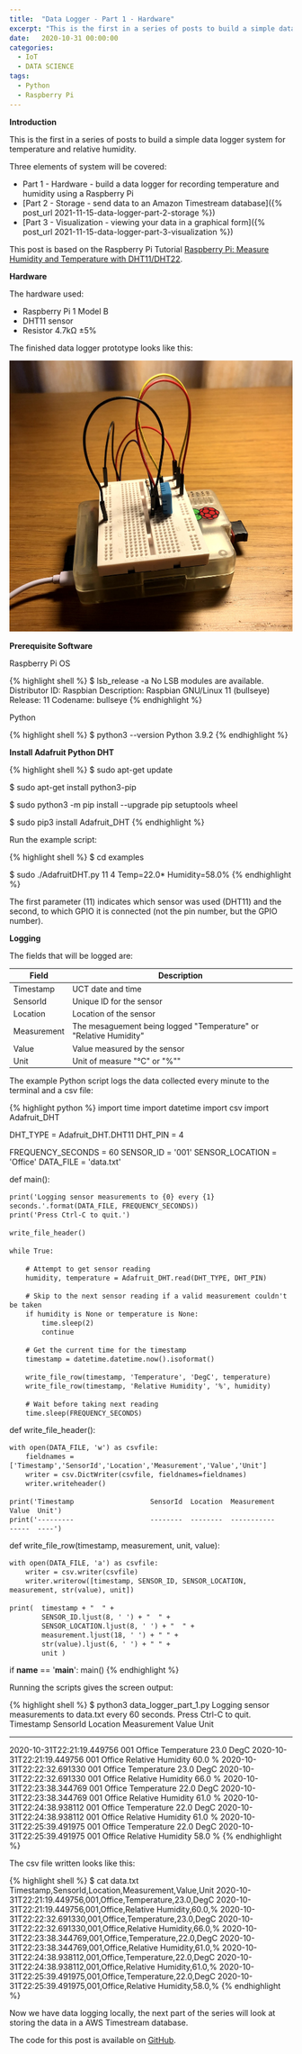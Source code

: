```yaml
---
title:  "Data Logger - Part 1 - Hardware"
excerpt: "This is the first in a series of posts to build a simple data logger system for temperature and relative humidity. Part 1 will build the hardware."
date:   2020-10-31 00:00:00
categories:
  - IoT
  - DATA SCIENCE
tags:
  - Python
  - Raspberry Pi
---
```


**Introduction**

This is the first in a series of posts to build a simple data logger system for temperature and relative humidity. 

Three elements of system will be covered:

* Part 1 - Hardware - build a data logger for recording temperature and humidity using a Raspberry Pi
* [Part 2 - Storage - send data to an Amazon Timestream database]({% post_url 2021-11-15-data-logger-part-2-storage %})
* [Part 3 - Visualization - viewing your data in a graphical form]({% post_url 2021-11-15-data-logger-part-3-visualization %})

 This post is based on the Raspberry Pi Tutorial <a title="Raspberry Pi: Measure Humidity and Temperature with DHT11/DHT22" href="https://tutorials-raspberrypi.com/raspberry-pi-measure-humidity-temperature-dht11-dht22/" target="_blank">Raspberry Pi: Measure Humidity and Temperature with DHT11/DHT22</a>.

**Hardware**

The hardware used:

* Raspberry Pi 1 Model B
* DHT11 sensor
* Resistor 4.7kΩ ±5%

The finished data logger prototype looks like this:

![](/assets/blog/data-logger-part-1-hardware/data-logger-prototype.png)

**Prerequisite Software**

Raspberry Pi OS 

{% highlight shell %}
$ lsb_release -a
No LSB modules are available.
Distributor ID:	Raspbian
Description:	Raspbian GNU/Linux 11 (bullseye)
Release:	11
Codename:	bullseye
{% endhighlight %}

Python

{% highlight shell %}
$ python3 --version
Python 3.9.2
{% endhighlight %}

**Install Adafruit Python DHT**

{% highlight shell %}
 $ sudo apt-get update

 $ sudo apt-get install python3-pip

 $ sudo python3 -m pip install --upgrade pip setuptools wheel

 $ sudo pip3 install Adafruit_DHT
{% endhighlight %}

Run the example script:

{% highlight shell %}
$ cd examples

$ sudo ./AdafruitDHT.py 11 4
Temp=22.0*  Humidity=58.0%
{% endhighlight %}

The first parameter (11) indicates which sensor was used (DHT11) and the second, to which GPIO it is connected (not the pin number, but the GPIO number).

**Logging**

The fields that will be logged are:

| Field | Description |
|-------|--------|
|Timestamp|UCT date and time|
|SensorId|Unique ID for the sensor|
|Location|Location of the sensor|
|Measurement|The mesaguement being logged "Temperature" or "Relative Humidity"|
|Value|Value measured by the sensor|
|Unit|Unit of measure "°C" or "%""

The example Python script logs the data collected every minute to the terminal and a csv file:

{% highlight python %}
import time
import datetime
import csv
import Adafruit_DHT

DHT_TYPE = Adafruit_DHT.DHT11
DHT_PIN  = 4

FREQUENCY_SECONDS = 60
SENSOR_ID = '001'
SENSOR_LOCATION = 'Office'
DATA_FILE = 'data.txt'

def main():

    print('Logging sensor measurements to {0} every {1} seconds.'.format(DATA_FILE, FREQUENCY_SECONDS))
    print('Press Ctrl-C to quit.')

    write_file_header()

    while True:
    
        # Attempt to get sensor reading
        humidity, temperature = Adafruit_DHT.read(DHT_TYPE, DHT_PIN)

        # Skip to the next sensor reading if a valid measurement couldn't be taken
        if humidity is None or temperature is None:
            time.sleep(2)
            continue

        # Get the current time for the timestamp
        timestamp = datetime.datetime.now().isoformat()

        write_file_row(timestamp, 'Temperature', 'DegC', temperature)
        write_file_row(timestamp, 'Relative Humidity', '%', humidity)

        # Wait before taking next reading
        time.sleep(FREQUENCY_SECONDS)

def write_file_header():

    with open(DATA_FILE, 'w') as csvfile:
        fieldnames = ['Timestamp','SensorId','Location','Measurement','Value','Unit']
        writer = csv.DictWriter(csvfile, fieldnames=fieldnames)
        writer.writeheader()

    print('Timestamp                   SensorId  Location  Measurement        Value  Unit')
    print('---------                   --------  --------  -----------        -----  ----')

def write_file_row(timestamp, measurement, unit, value):

    with open(DATA_FILE, 'a') as csvfile:
        writer = csv.writer(csvfile)
        writer.writerow([timestamp, SENSOR_ID, SENSOR_LOCATION, measurement, str(value), unit])

    print(  timestamp + "  " + 
            SENSOR_ID.ljust(8, ' ') + "  " + 
            SENSOR_LOCATION.ljust(8, ' ') + "  " + 
            measurement.ljust(18, ' ') + " " + 
            str(value).ljust(6, ' ') + " " + 
            unit )

if __name__ == '__main__':
    main()
{% endhighlight %}

Running the scripts gives the screen output:

{% highlight shell %}
$ python3 data_logger_part_1.py
Logging sensor measurements to data.txt every 60 seconds.
Press Ctrl-C to quit.
Timestamp                   SensorId  Location  Measurement        Value  Unit
---------                   --------  --------  -----------        -----  ----
2020-10-31T22:21:19.449756  001       Office    Temperature        23.0   DegC
2020-10-31T22:21:19.449756  001       Office    Relative Humidity  60.0   %
2020-10-31T22:22:32.691330  001       Office    Temperature        23.0   DegC
2020-10-31T22:22:32.691330  001       Office    Relative Humidity  66.0   %
2020-10-31T22:23:38.344769  001       Office    Temperature        22.0   DegC
2020-10-31T22:23:38.344769  001       Office    Relative Humidity  61.0   %
2020-10-31T22:24:38.938112  001       Office    Temperature        22.0   DegC
2020-10-31T22:24:38.938112  001       Office    Relative Humidity  61.0   %
2020-10-31T22:25:39.491975  001       Office    Temperature        22.0   DegC
2020-10-31T22:25:39.491975  001       Office    Relative Humidity  58.0   %
{% endhighlight %}

The csv file written looks like this:

{% highlight shell %}
$ cat data.txt
Timestamp,SensorId,Location,Measurement,Value,Unit
2020-10-31T22:21:19.449756,001,Office,Temperature,23.0,DegC
2020-10-31T22:21:19.449756,001,Office,Relative Humidity,60.0,%
2020-10-31T22:22:32.691330,001,Office,Temperature,23.0,DegC
2020-10-31T22:22:32.691330,001,Office,Relative Humidity,66.0,%
2020-10-31T22:23:38.344769,001,Office,Temperature,22.0,DegC
2020-10-31T22:23:38.344769,001,Office,Relative Humidity,61.0,%
2020-10-31T22:24:38.938112,001,Office,Temperature,22.0,DegC
2020-10-31T22:24:38.938112,001,Office,Relative Humidity,61.0,%
2020-10-31T22:25:39.491975,001,Office,Temperature,22.0,DegC
2020-10-31T22:25:39.491975,001,Office,Relative Humidity,58.0,%
{% endhighlight %}

Now we have data logging locally, the next part of the series will look at storing the data in a AWS Timestream database.

The code for this post is available on [GitHub](https://github.com/jonathanoneill/data-logger-blog-post/tree/data-logger-part-1-hardware).
